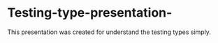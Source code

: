 # Testing-type-presentation-
This presentation was created for understand the testing types simply.
